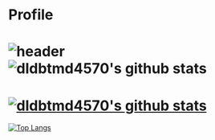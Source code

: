 # Profile
![header](https://capsule-render.vercel.app/api?type=waving&color=gradient&height=300&section=header&text=Github%20render&fontSize=90)![dldbtmd4570's github stats](https://github-readme-stats.vercel.app/api?username=dldbtmd4570&show_icons=true)
======
[![dldbtmd4570's github stats](https://github-readme-stats.vercel.app/api/top-langs/?username=dldbtmd4570ID&show_icons=true&hide_border=true&title_color=004386&icon_color=004386&layout=compact)](https://github.com/dldbtmd4570)
======
[![Top Langs](https://github-readme-stats.vercel.app/api/top-langs/?username=dldbtmd4570)](https://github.com/dldbtmd4570/github-readme-stats)
